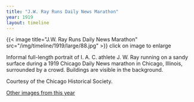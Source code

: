 ```yaml
---
title: "J.W. Ray Runs Daily News Marathon"
year: 1919
layout: timeline
---
```


{{< image title="J.W. Ray Runs Daily News Marathon" src="/img/timeline/1919/large/88.jpg" >}}
click on image to enlarge

Informal full-length portrait of I. A. C. athlete J. W. Ray running on a sandy surface during a 1919 Chicago Daily News marathon in Chicago, Illinois, surrounded by a crowd. Buildings are visible in the background. 

Courtesy of the Chicago Historical Society.

[Other images from this year](/historical/timeline/1919)